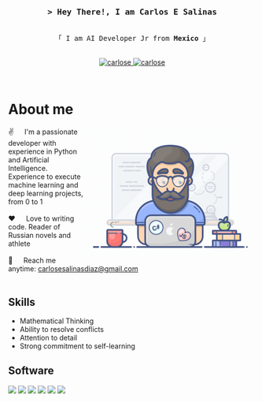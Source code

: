 <!-- Intro  -->
<h3 align="center">
        <samp>&gt; Hey There!, I am
                <b><!--<a target="_blank" href="https://alsiam.com">-->Carlos E Salinas</a></b>
        </samp>
</h3>


<p align="center"> 
  <samp>
    <br>
    「 I am AI Developer Jr from <b>Mexico</b> 」
    <br>
    <br>
  </samp>
</p>

<p align="center">
 <a href="https://www.linkedin.com/in/carlosesalinasdíaz/" target="_blank">
  <img src="https://img.shields.io/badge/LinkedIn-0077B5?style=for-the-badge&logo=linkedin&logoColor=white" alt="carlose"/>
 </a>
  <a href="https://www.kaggle.com/carloeduardo" target="_blank">
    <img src="https://img.shields.io/badge/Kaggle-20BEFF?style=for-the-badge&logo=Kaggle&logoColor=white" alt="carlose"/>
 </a>
</p>
<br />

<!-- About Section -->
 # About me
 
<p>
 <img align="right" width="350" src="/assets/programmer.gif" alt="Coding gif" />
  
 ✌️ &emsp; I'm a passionate developer with experience in Python and Artificial Intelligence. Experience to execute machine learning and deep learning projects, from 0 to 1<br/><br/>
 ❤️ &emsp; Love to writing code. Reader of Russian novels and athlete<br/><br/>
 📧 &emsp; Reach me anytime: carlosesalinasdiaz@gmail.com<br/><br/>
 

## Skills 
* Mathematical Thinking
* Ability to resolve conflicts
* Attention to detail
* Strong commitment to self-learning

## Software
![](https://img.shields.io/badge/Python-FFD43B?style=for-the-badge&logo=python&logoColor=blue)
![](https://img.shields.io/badge/JavaScript-323330?style=for-the-badge&logo=javascript&logoColor=F7DF1E)
![](https://img.shields.io/badge/R-276DC3?style=for-the-badge&logo=r&logoColor=white)
![](https://img.shields.io/badge/MySQL-005C84?style=for-the-badge&logo=mysql&logoColor=white)
![](https://img.shields.io/badge/MongoDB-4EA94B?style=for-the-badge&logo=mongodb&logoColor=white)
![](https://img.shields.io/badge/Amazon_AWS-FF9900?style=for-the-badge&logo=amazonaws&logoColor=white)
![]()

